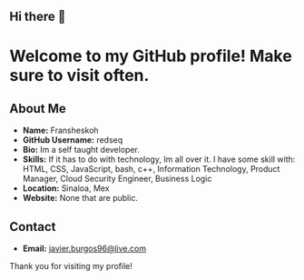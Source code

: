 ## Hi there 👋

<!--
**redseq/redseq** is a ✨ _special_ ✨ repository because its `README.md` (this file) appears on your GitHub profile.

Here are some ideas to get you started:

- 🔭 I’m currently working on ...
- 🌱 I’m currently learning ...
- 👯 I’m looking to collaborate on ...
- 🤔 I’m looking for help with ...
- 💬 Ask me about ...
- 📫 How to reach me: ...
- 😄 Pronouns: ...
- ⚡ Fun fact: ...
-->
# Welcome to my GitHub profile! Make sure to visit often.

## About Me
- **Name:** Fransheskoh
- **GitHub Username:** redseq
- **Bio:** Im a self taught developer.
- **Skills:** If it has to do with technology, Im all over it. I have some skill with: HTML, CSS, JavaScript, bash, c++, Information Technology, Product Manager, Cloud Security Engineer, Business Logic 
- **Location:** Sinaloa, Mex
- **Website:** None that are public.

## Contact
- **Email:** javier.burgos96@live.com

Thank you for visiting my profile!
